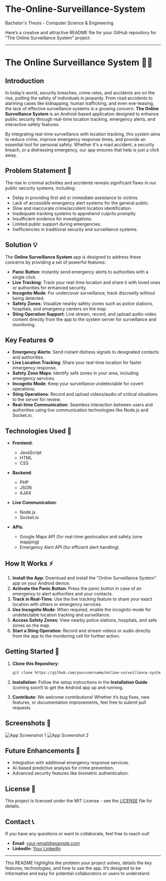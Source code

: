 # The-Online-Surveillance-System
Bachelor's Thesis - Computer Science &amp; Engineering

Here’s a creative and attractive README file for your GitHub repository for "The Online Surveillance System" project:

---

# The Online Surveillance System 🚨📱

## Introduction

In today’s world, security breaches, crime rates, and accidents are on the rise, putting the safety of individuals in jeopardy. From road accidents to alarming cases like kidnapping, human trafficking, and even eve-teasing, the lack of effective surveillance systems is a growing concern. **The Online Surveillance System** is an Android-based application designed to enhance public security through real-time location tracking, emergency alerts, and interactive safety features.

By integrating real-time surveillance with location tracking, this system aims to reduce crime, improve emergency response times, and provide an essential tool for personal safety. Whether it's a road accident, a security breach, or a distressing emergency, our app ensures that help is just a click away.

## Problem Statement 🚨

The rise in criminal activities and accidents reveals significant flaws in our public security systems, including:

- Delay in providing first aid or immediate assistance to victims.
- Lack of accessible emergency alert systems for the general public.
- Slow and inaccurate crime/accident location identification.
- Inadequate tracking systems to apprehend culprits promptly.
- Insufficient evidence for investigations.
- Limited public support during emergencies.
- Inefficiencies in traditional security and surveillance systems.

## Solution 💡

The **Online Surveillance System** app is designed to address these concerns by providing a set of powerful features:

- **Panic Button**: Instantly send emergency alerts to authorities with a single click.
- **Live Tracking**: Track your real-time location and share it with loved ones or authorities for enhanced security.
- **Incognito Mode**: For undercover surveillance, track discreetly without being detected.
- **Safety Zones**: Visualize nearby safety zones such as police stations, hospitals, and emergency centers on the map.
- **Sting Operation Support**: Live stream, record, and upload audio-video content directly from the app to the system server for surveillance and monitoring.

## Key Features ⚙️

- **Emergency Alerts**: Send instant distress signals to designated contacts and authorities.
- **Live Location Tracking**: Share your real-time location for faster emergency response.
- **Safety Zone Maps**: Identify safe zones in your area, including emergency services.
- **Incognito Mode**: Keep your surveillance undetectable for covert operations.
- **Sting Operations**: Record and upload videos/audio of critical situations to the server for review.
- **Real-time Communication**: Seamless interaction between users and authorities using live communication technologies like Node.js and Socket.io.

## Technologies Used 🔧

- **Frontend**:  
  - JavaScript  
  - HTML  
  - CSS

- **Backend**:  
  - PHP  
  - JSON  
  - AJAX

- **Live Communication**:  
  - Node.js  
  - Socket.io

- **APIs**:  
  - Google Maps API (for real-time geolocation and safety zone mapping)  
  - Emergency Alert API (for efficient alert handling)

## How It Works ⚡

1. **Install the App**: Download and install the "Online Surveillance System" app on your Android device.
2. **Activate the Panic Button**: Press the panic button in case of an emergency to alert authorities and your contacts.
3. **Track in Real-Time**: Use the live tracking feature to share your exact location with others or emergency services.
4. **Use Incognito Mode**: When required, enable the incognito mode for undetectable location tracking and surveillance.
5. **Access Safety Zones**: View nearby police stations, hospitals, and safe zones on the map.
6. **Start a Sting Operation**: Record and stream videos or audio directly from the app to the monitoring cell for further action.

## Getting Started 🚀

1. **Clone this Repository**:
   ```bash
   git clone https://github.com/yourusername/online-surveillance-system.git
   ```
   
2. **Installation**: Follow the setup instructions in the **Installation Guide** (coming soon!) to get the Android app up and running.

3. **Contribute**: We welcome contributions! Whether it’s bug fixes, new features, or documentation improvements, feel free to submit pull requests.

## Screenshots 📸

![App Screenshot 1](link-to-screenshot-1)
![App Screenshot 2](link-to-screenshot-2)

## Future Enhancements 🚀

- Integration with additional emergency response services.
- AI-based predictive analysis for crime prevention.
- Advanced security features like biometric authentication.

## License 📜

This project is licensed under the MIT License - see the [LICENSE](LICENSE) file for details.

## Contact 📞

If you have any questions or want to collaborate, feel free to reach out!

- **Email**: your-email@example.com
- **LinkedIn**: [Your LinkedIn](https://www.linkedin.com/in/your-profile)

---

This README highlights the problem your project solves, details the key features, technologies, and how to use the app. It’s designed to be informative and easy for potential collaborators or users to understand.
